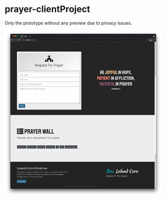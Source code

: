 # prayer-clientProject
Only the prototype without any preview due to privacy issues.

![alt text](https://github.com/iftymahmud/prayer-clientProject/blob/main/snap.jpg?raw=true)

